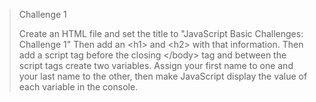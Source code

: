 > Challenge 1
>
>Create an HTML file and set the title to "JavaScript Basic Challenges: Challenge 1" Then add an \<h1\> and \<h2\> with that information. Then add a script tag before the closing \</body\> tag and between the script tags create two variables. Assign your first name to one and your last name to the other, then make JavaScript display the value of each variable in the console. 

